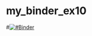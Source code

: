 # my_binder_ex10

#[![#Binder](https://__mybinder.org/badge_logo.svg)](https://mybinder.org/v2/gh/BaranovArtyom/my_binder_ex10/HEAD)
